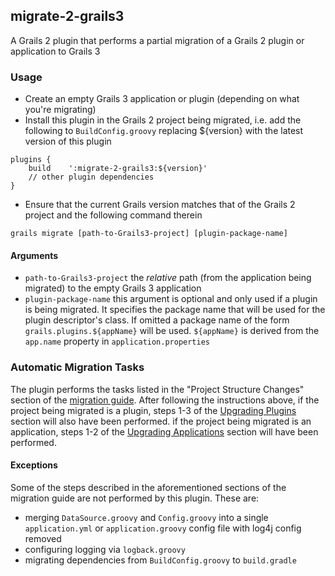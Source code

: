 ## migrate-2-grails3
A Grails 2 plugin that performs a partial migration of a Grails 2 plugin or application to Grails 3

### Usage

- Create an empty Grails 3 application or plugin (depending on what you're migrating) 
- Install this plugin in the Grails 2 project being migrated, i.e. add the following to `BuildConfig.groovy`
replacing ${version} with the latest version of this plugin

````
plugins {
    build    ':migrate-2-grails3:${version}'
    // other plugin dependencies
}
````

- Ensure that the current Grails version matches that of the Grails 2 project and the following command therein

`grails migrate [path-to-Grails3-project] [plugin-package-name]`
    
#### Arguments

- `path-to-Grails3-project` the *relative* path (from the application being migrated) to the empty Grails 3 application
- `plugin-package-name` this argument is optional and only used if a plugin is being migrated. It specifies the package
name that will be used for the plugin descriptor's class. If omitted a package name of the form `grails.plugins.${appName}`
will be used. `${appName}` is derived from the `app.name` property in `application.properties`

### Automatic Migration Tasks

The plugin performs the tasks listed in the "Project Structure Changes" section of the [migration guide](https://grails.github.io/grails-doc/latest/guide/upgrading.html).
After following the instructions above, if the project being migrated is a plugin, steps 1-3 of the [Upgrading Plugins](https://grails.github.io/grails-doc/latest/guide/upgrading.html#upgradingPlugins)
section will also have been performed. if the project being migrated is an application, steps 1-2 of the 
[Upgrading Applications](https://grails.github.io/grails-doc/latest/guide/upgrading.html#upgradingApps) section will have been performed.
 
#### Exceptions
 
Some of the steps described in the aforementioned sections of the migration guide are not performed by this plugin. These are:

- merging `DataSource.groovy` and `Config.groovy` into a single `application.yml` or `application.groovy` config file with log4j config removed
- configuring logging via `logback.groovy`
- migrating dependencies from `BuildConfig.groovy` to `build.gradle`
